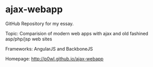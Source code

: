 ajax-webapp
===========

GitHub Repository for my essay.

Topic: Comparision of modern web apps with ajax and old fashined asp/php/jsp web sites

Frameworks: AngularJS and BackboneJS

Homepage: http://p0wl.github.io/ajax-webapp
